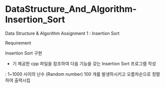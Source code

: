 # DataStructure_And_Algorithm-Insertion_Sort

Data Structure & Algorithm Assignment 1 : Insertion Sort

Requirement

Insertion Sort 구현

- 기 제공한 cpp 파일을 참조하여 다음 기능을 갖는 Insertion Sort  프로그램 작성

:  1~1000 사이의 난수 (Random number) 100 개를 발생하시키고 오름차순으로 정렬하여 출력시킴
